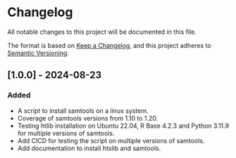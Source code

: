 # Changelog
All notable changes to this project will be documented in this file.

The format is based on [Keep a Changelog](https://keepachangelog.com/en/1.0.0/),
and this project adheres to [Semantic Versioning](https://semver.org/spec/v2.0.0.html).

## [1.0.0] - 2024-08-23
### Added
- A script to install samtools on a linux system.
- Coverage of samtools versions from 1.10 to 1.20.
- Testing htlib installation on Ubuntu 22.04, R Base 4.2.3 and Python 3.11.9 for multiple versions of samtools.
- Add CICD for testing the script on multiple versions of samtools.
- Add documentation to install htslib and samtools.